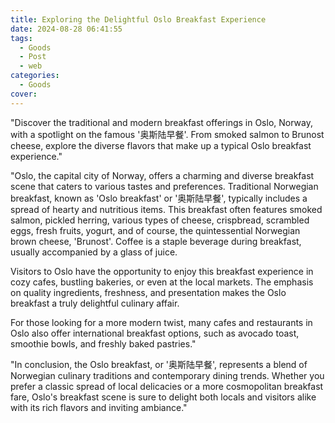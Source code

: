 ```yaml
---
title: Exploring the Delightful Oslo Breakfast Experience
date: 2024-08-28 06:41:55
tags:
  - Goods
  - Post
  - web
categories:
  - Goods
cover: 
---
```


"Discover the traditional and modern breakfast offerings in Oslo, Norway, with a spotlight on the famous '奥斯陆早餐'. From smoked salmon to Brunost cheese, explore the diverse flavors that make up a typical Oslo breakfast experience."

"Oslo, the capital city of Norway, offers a charming and diverse breakfast scene that caters to various tastes and preferences. Traditional Norwegian breakfast, known as 'Oslo breakfast' or '奥斯陆早餐', typically includes a spread of hearty and nutritious items. This breakfast often features smoked salmon, pickled herring, various types of cheese, crispbread, scrambled eggs, fresh fruits, yogurt, and of course, the quintessential Norwegian brown cheese, 'Brunost'. Coffee is a staple beverage during breakfast, usually accompanied by a glass of juice.

Visitors to Oslo have the opportunity to enjoy this breakfast experience in cozy cafes, bustling bakeries, or even at the local markets. The emphasis on quality ingredients, freshness, and presentation makes the Oslo breakfast a truly delightful culinary affair.

For those looking for a more modern twist, many cafes and restaurants in Oslo also offer international breakfast options, such as avocado toast, smoothie bowls, and freshly baked pastries."

"In conclusion, the Oslo breakfast, or '奥斯陆早餐', represents a blend of Norwegian culinary traditions and contemporary dining trends. Whether you prefer a classic spread of local delicacies or a more cosmopolitan breakfast fare, Oslo's breakfast scene is sure to delight both locals and visitors alike with its rich flavors and inviting ambiance."
